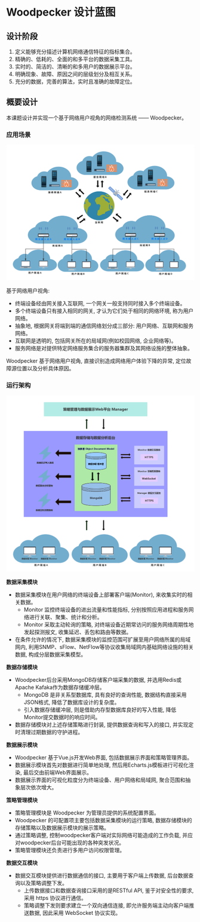# Woodpecker 设计蓝图

## 设计阶段

1. 定义能够充分描述计算机网络通信特征的指标集合。
2. 精确的、低耗的、全面的和多平台的数据采集工具。
3. 实时的、简洁的、清晰的和多用户的数据展示平台。
4. 明确现象、故障、原因之间的层级划分及相互关系。
5. 充分的数据，完善的算法，实时且准确的故障定位。

## 概要设计

本课题设计并实现一个基于网络用户视角的网络检测系统 —— Woodpecker。

### 应用场景

![基于网络用户视角的抽象通信网络结构](resource/pictures/abstract_communication_network_based_on_user_insight_1.png)

基于网络用户视角:
- 终端设备经由网关接入互联网, 一个网关一般支持同时接入多个终端设备。
- 多个终端设备只有接入相同的网关, 才认为它们处于相同的网络环境, 称为用户网络。
- 抽象地, 根据网关将端到端的通信网络划分成三部分: 用户网络、互联网和服务网络。
- 互联网是透明的, 包括网关所在的局域网(例如校园网络, 企业网络等)。
- 服务网络是对提供特定网络服务集合的服务器集群及其网络设施的整体抽象。

Woodpecker 基于网络用户视角, 直接识别造成网络用户体验下降的异常, 定位故障源位置以及分析具体原因。

### 运行架构

![Woodpecker运行架构](resource/pictures/woodpecker_architecture_1.png)

**数据采集模块**
+ 数据采集模块在用户网络的终端设备上部署客户端(Monitor), 来收集实时的相关数据。
    - Monitor 监控终端设备的进出流量和性能指标, 分别按照应用进程和服务网络进行关联、聚集、统计和分析。
    - Monitor 采取主动轮询的策略, 对终端设备近期常访问的服务网络周期性地发起探测报文, 收集延迟、丢包和路由等数据。
+ 在条件允许的情况下, 数据采集模块的监控范围可扩展至用户网络所属的局域网内, 利用SNMP、sFlow、NetFlow等协议收集局域网内基础网络设施的相关数据, 构成分层数据采集模型。

**数据存储模块**
+ Woodpecker后台采用MongoDB存储客户端采集的数据, 并选用Redis或Apache Kafaka作为数据存储缓冲层。
    - MongoDB 是非关系型数据库, 具有良好的查询性能, 数据结构直接采用JSON格式, 降低了数据库设计的复杂度。
    - 引入数据存储缓冲层, 则是借助内存型数据库良好的写入性能, 降低Monitor提交数据时的响应时间。
+ 数据存储模块对上述存储策略进行封装, 提供数据查询和写入的接口, 并实现定时清理过期数据的守护进程。

**数据展示模块**
+ Woodpecker 基于Vue.js开发Web界面, 包括数据展示界面和策略管理界面。
+ 数据展示模块首先对数据进行简单地处理, 然后用Echarts.js模板进行可视化渲染, 最后交由前端Web界面展示。
+ 数据展示界面的可视化粒度分为终端设备、用户网络和局域网, 聚合范围和抽象层次依次增大。

**策略管理模块**
+ 策略管理模块是 Woodpecker 为管理员提供的系统配置界面。
+ Woodpecker 的可配置项主要包括数据采集模块的运行策略, 数据存储模块的存储策略以及数据展示模块的展示策略。
+ 通过策略调整, 控制woodpecker客户端对实际网络可能造成的工作负载, 并应对woodpecker后台可能出现的各种突发状况。
+ 策略管理模块还负责进行多用户访问权限管理。

**数据交互模块**
+ 数据交互模块提供进行数据通信的接口, 主要用于客户端上传数据, 后台数据查询以及策略调整下发。
    - 上传数据接口和数据查询接口采用的是RESTful API, 鉴于对安全性的要求, 采用 https 协议进行通信。
    - 策略调整下发则要求建立一个双向通信连接, 即允许服务端主动向客户端推送数据, 因此采用 WebSocket 协议实现。
